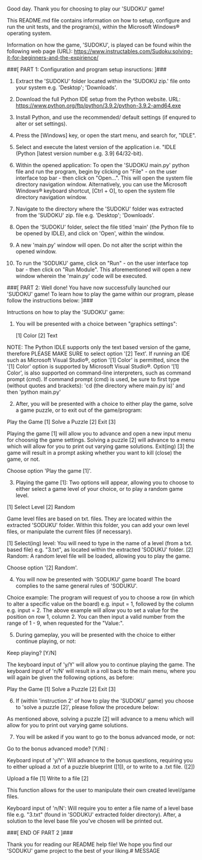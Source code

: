 Good day. Thank you for choosing to play our 'SUDOKU' game!
 
This README.md file contains information on how to setup, configure and run the unit tests, and the program(s), within the Microsoft Windows® operating system.

Information on how the game, 'SUDOKU', is played can be found wihin the following web page (URL): https://www.instructables.com/Sudoku:solving-it-for-beginners-and-the-expirience/


###[ PART 1: Configuration and program setup insructions: ]###

1. Extract the 'SUDOKU' folder located within the 'SUDOKU zip.' file onto your system e.g. 'Desktop'; 'Downloads'. 

2. Download the full Python IDE setup from the Python website. 
   URL: https://www.python.org/ftp/python/3.9.2/python-3.9.2-amd64.exe

3. Install Python, and use the recommended/ default settings (if enqured to alter or set settings). 

4. Press the [Windows] key, or open the start menu, and search for, "IDLE".

5. Select and execute the latest version of the application i.e. "IDLE (Python [latest version number e.g. 3.9] 64/32-bit).

6. Within the opened application: 
   To open the 'SUDOKU main.py' python file and run the program, begin by clicking on "File" - on the user interface top bar - then click on "Open...". This will open the system file directory navigation window.
   Alternatively, you can use the Microsoft Windows® keyboard shortcut, [Ctrl + O], to open the system file directory navigation window.

7. Navigate to the directory where the 'SUDOKU' folder was extracted from the 'SUDOKU' zip. file e.g. 'Desktop'; 'Downloads'.

8. Open the 'SUDOKU' folder, select the file titled 'main' (the Python file to be opened by IDLE), and click on 'Open', within the window. 

9. A new 'main.py' window will open. Do not alter the script within the opened window. 

10. To run the 'SODUKU' game, click on "Run" - on the user interface top bar - then click on "Run Module". This aforementioned will open a new window wherein the 'main.py' code will be executed.


###[ PART 2: Well done! You have now successfully launched our 'SUDOKU' game! To learn how to play the game within our program, please follow the instructions below: ]###


Intructions on how to play the 'SUDOKU' game:

1. You will be presented with a choice between "graphics settings":

   [1] Color
   [2] Text

NOTE: The Python IDLE supports only the text based version of the game, therefore PLEASE MAKE SURE to select option '[2] Text'.
If running an IDE such as Microsoft Visual Studio®, option '[1] Color' is permitted, since the '[1] Color' option is supported by Microsoft Visual Studio®. 
Option '[1] Color', is also supported on command-line interpreters, such as command prompt (cmd). 
If command prompt (cmd) is used, be sure to first type (without quotes and brackets):
'cd (the directory where main.py is)' 
and then 
'python main.py'

2. After, you will be presented with a choice to either play the game, solve a game puzzle, or to exit out of the game/program:

Play the Game [1]
Solve a Puzzle [2]
Exit [3]

Playing the game [1] will allow you to advance and open a new input menu for choosnig the game settings.
Solving a puzzle [2] will advance to a menu which will allow for you to print out varying game solutions.
Exit(ing) [3] the game will result in a prompt asking whether you want to kill (close) the game, or not.

Choose option 'Play the game [1]'.

3. Playing the game [1]: Two options will appear, allowing you to choose to either select a game level of your choice, or to play a random game level. 

[1] Select Level
[2] Random

Game level files are based on txt. files. They are located within the extracted 'SODUKU' folder. Within this folder, you can add your own level files, or manipulate the current files (if necessary).

[1] Select(ing) level: You will need to type in the name of a level (from a txt. based file) e.g. "3.txt", as located within the extracted 'SODUKU' folder.
[2] Random: A random level file will be loaded, allowing you to play the game. 

Choose option '[2] Random'.

4. You will now be presented with 'SODUKU' game board! The board complies to the same general rules of 'SODUKU'.

Choice example: The program will request of you to choose a row (in which to alter a specific value on the board) e.g. input = 1, followed by the column e.g. input = 2. 
                The above example will allow you to set a value for the position on row 1, column 2. 
		You can then input a valid number from the range of 1 - 9, when requested for the "Value:".

5. During gameplay, you will be presented with the choice to either continue playing, or not:

Keep playing? [Y/N]

The keyboard input of 'y/Y' will allow you to continue playing the game. 
The keyboard input of 'n/N' will result in a roll back to the main menu, where you will again be given the following options, as before:

Play the Game [1]
Solve a Puzzle [2]
Exit [3]

6. If (within 'instruction 2' of how to play the 'SUDOKU' game) you choose to 'solve a puzzle [2]', please follow the procedure below:

As mentioned above, solving a puzzle [2] will advance to a menu which will allow for you to print out varying game solutions.

7. You will be asked if you want to go to the bonus advanced mode, or not: 

Go to the bonus advanced mode? [Y/N] : 

Keyboard input of 'y/Y': 
Will advance to the bonus questions, requiring you to either upload a .txt of a puzzle blueprint ([1]), or to write to a .txt file. ([2])

Upload a file [1]
Write to a file [2]

This function allows for the user to manipulate their own created level/game files.
  
Keyboard input of 'n/N':
Will require you to enter a file name of a level base file e.g. "3.txt" (found in 'SODUKU' extracted folder directory). 
After, a solution to the level base file you've chosen will be printed out.

###[ END OF PART 2 ]###

Thank you for reading our README help file! 
We hope you find our 'SODUKU' game project to the best of your liking.# MESSAGE
